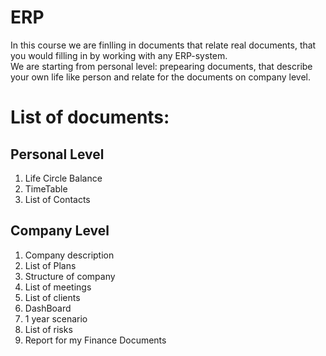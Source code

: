 # ERP
In this course we are finlling in documents that relate real documents, that you would filling in by working with any ERP-system.  
We are starting from personal level: prepearing documents, that describe your own life like person and relate for the documents on company level.

# List of documents:
## Personal Level
1. Life Circle Balance
2. TimeTable
3. List of Contacts

## Company Level
1. Company description
2. List of Plans
3. Structure of company
4. List of meetings
5. List of clients
6. DashBoard
7. 1 year scenario
8. List of risks
9. Report for my Finance Documents
